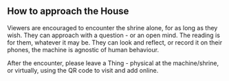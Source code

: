 ## How to approach the House

Viewers are encouraged to encounter the shrine alone, for as long as they wish. They can approach with a question - or an open mind. The reading is for them, whatever it may be. They can look and reflect, or record it on their phones, the machine is agnostic of human behaviour.

After the encounter, please leave a Thing - physical at the machine/shrine, or virtually, using the QR code to visit and add online.
